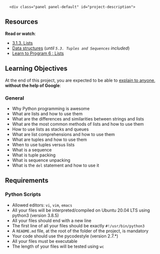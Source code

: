       <div class="panel panel-default" id="project-description">

  <div class="panel-body">
    <h2>Resources</h2>

<p><strong>Read or watch</strong>:</p>

<ul>
<li><a href="/rltoken/UCQlbIrhZJVRfxndAcskkw" title="3.1.3. Lists" target="_blank">3.1.3. Lists</a> </li>
<li><a href="/rltoken/89W42byWTSM4e25VSPKMRg" title="Data structures" target="_blank">Data structures</a> (<em>until <code>5.3. Tuples and Sequences</code> included</em>)</li>
<li><a href="/rltoken/JNLdadDW7IWjwW9dbcEyhg" title="Learn to Program 6 : Lists" target="_blank">Learn to Program 6 : Lists</a> </li>
</ul>

<h2>Learning Objectives</h2>

<p>At the end of this project, you are expected to be able to <a href="/rltoken/EKmHTirCHjvH-IXbBEzi8g" title="explain to anyone" target="_blank">explain to anyone</a>, <strong>without the help of Google</strong>:</p>

<h3>General</h3>

<ul>
<li>Why Python programming is awesome</li>
<li>What are lists and how to use them</li>
<li>What are the differences and similarities between strings and lists</li>
<li>What are the most common methods of lists and how to use them</li>
<li>How to use lists as stacks and queues</li>
<li>What are list comprehensions and how to use them</li>
<li>What are tuples and how to use them</li>
<li>When to use tuples versus lists</li>
<li>What is a sequence</li>
<li>What is tuple packing</li>
<li>What is sequence unpacking</li>
<li>What is the <code>del</code> statement and how to use it</li>
</ul>

<h2>Requirements</h2>

<h3>Python Scripts</h3>

<ul>
<li>Allowed editors: <code>vi</code>, <code>vim</code>, <code>emacs</code></li>
<li>All your files will be interpreted/compiled on Ubuntu 20.04 LTS using python3 (version 3.8.5)</li>
<li>All your files should end with a new line</li>
<li>The first line of all your files should be exactly <code>#!/usr/bin/python3</code></li>
<li>A <code>README.md</code> file, at the root of the folder of the project, is mandatory</li>
<li>Your code should use the pycodestyle (version 2.7.*)</li>
<li>All your files must be executable</li>
<li>The length of your files will be tested using <code>wc</code></li>
</ul>
